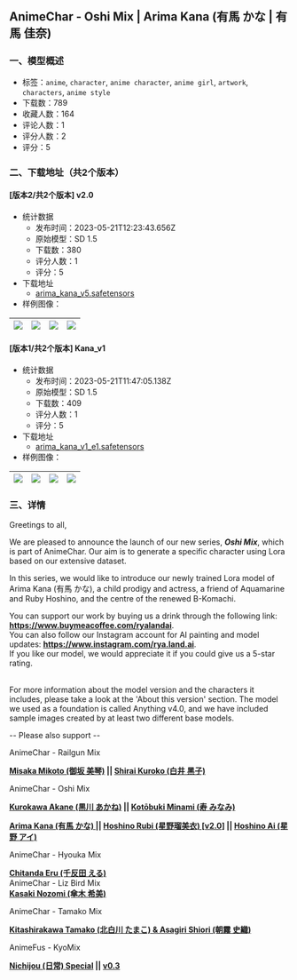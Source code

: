 ## AnimeChar - Oshi Mix | Arima Kana (有馬 かな | 有馬 佳奈)
### 一、模型概述

- 标签：`anime`, `character`, `anime character`, `anime girl`, `artwork`, `characters`, `anime style`
- 下载数：789
- 收藏人数：164
- 评论人数：1
- 评分人数：2
- 评分：5

### 二、下载地址（共2个版本）

#### [版本2/共2个版本] v2.0

- 统计数据
  - 发布时间：2023-05-21T12:23:43.656Z
  - 原始模型：SD 1.5
  - 下载数：380
  - 评分人数：1
  - 评分：5
- 下载地址
  - [arima_kana_v5.safetensors](https://civitai.com/api/download/models/76748)
- 样例图像：

| <img src="https://image.civitai.com/xG1nkqKTMzGDvpLrqFT7WA/9aa99832-97ba-4a0b-9e3c-23f2cfb1d48d/width=450/860099.jpeg" /> | <img src="https://image.civitai.com/xG1nkqKTMzGDvpLrqFT7WA/09d893d6-05c2-41f8-8d6f-68fbe41ae7d6/width=450/860196.jpeg" /> | <img src="https://image.civitai.com/xG1nkqKTMzGDvpLrqFT7WA/a50f6bec-b850-4a91-9f87-afef499e3786/width=450/872570.jpeg" /> | <img src="https://image.civitai.com/xG1nkqKTMzGDvpLrqFT7WA/03366d41-330a-4fb7-9ba7-857126bb31c0/width=450/860391.jpeg" /> |
| ---- | ---- | ---- | ---- |

#### [版本1/共2个版本] Kana_v1

- 统计数据
  - 发布时间：2023-05-21T11:47:05.138Z
  - 原始模型：SD 1.5
  - 下载数：409
  - 评分人数：1
  - 评分：5
- 下载地址
  - [arima_kana_v1_e1.safetensors](https://civitai.com/api/download/models/56652)
- 样例图像：

| <img src="https://image.civitai.com/xG1nkqKTMzGDvpLrqFT7WA/62275648-2895-49cc-4802-bc16b3e64900/width=450/614382.jpeg" /> | <img src="https://image.civitai.com/xG1nkqKTMzGDvpLrqFT7WA/d9d80312-9c88-4c91-0804-f4d000884d00/width=450/614351.jpeg" /> | <img src="https://image.civitai.com/xG1nkqKTMzGDvpLrqFT7WA/ed0342eb-ff7d-4e56-9323-65c19fd33500/width=450/614374.jpeg" /> | <img src="https://image.civitai.com/xG1nkqKTMzGDvpLrqFT7WA/a50747c1-5270-4735-233f-79e722209700/width=450/614451.jpeg" /> |
| ---- | ---- | ---- | ---- |


### 三、详情
<p>Greetings to all,</p><p></p><p>We are pleased to announce the launch of our new series, <strong><em>Oshi Mix</em></strong>, which is part of AnimeChar. Our aim is to generate a specific character using Lora based on our extensive dataset.</p><p></p><p>In this series, we would like to introduce our newly trained Lora model of<strong> </strong>Arima Kana (有馬 かな), a child prodigy and actress, a friend of Aquamarine and Ruby Hoshino, and the centre of the renewed B-Komachi. </p><p></p><p>You can support our work by buying us a drink through the following link: <a rel="ugc" href="https://www.buymeacoffee.com/ryalandai"><strong><u>https://www.buymeacoffee.com/ryalandai</u></strong></a>.<br />You can also follow our Instagram account for AI painting and model updates: <a rel="ugc" href="https://www.instagram.com/rya.land.ai"><strong><u>https://www.instagram.com/rya.land.ai</u></strong></a>.<br />If you like our model, we would appreciate it if you could give us a 5-star rating.</p><p><br />For more information about the model version and the characters it includes, please take a look at the 'About this version' section. The model we used as a foundation is called Anything v4.0, and we have included sample images created by at least two different base models.</p><p></p><p>-- Please also support --</p><p>AnimeChar - Railgun Mix</p><p><a target="_blank" rel="ugc" href="https://civitai.com/models/63389/animechar-railgun-mix-or-misaka-mikoto-v20"><strong>Misaka Mikoto (御坂 美琴)</strong></a><strong> || </strong><a target="_blank" rel="ugc" href="https://civitai.com/models/66695/animechar-railgun-mix-or-shirai-kuroko"><strong>Shirai Kuroko (白井 黑子)</strong></a></p><p>AnimeChar - Oshi Mix</p><p><a target="_blank" rel="ugc" href="https://civitai.com/models/63489/animechar-oshi-mix-or-kurokawa-akane"><strong>Kurokawa Akane (黒川 あかね)</strong></a><strong> || </strong><a target="_blank" rel="ugc" href="https://civitai.com/models/58641/animechar-oshi-mix-or-kotobuki-minami"><strong>Kotōbuki Minami (寿 みなみ)</strong></a></p><p><a target="_blank" rel="ugc" href="https://civitai.com/models/52156/animechar-oshi-mix-or-arima-kana"><strong>Arima Kana (有馬 かな) </strong></a><strong>|| </strong><a target="_blank" rel="ugc" href="https://civitai.com/models/48654/animechar-oshi-mix-or-hoshino-rubi-v20"><strong>Hoshino Rubi (星野瑠美衣) [v2.0]</strong></a><strong> || </strong><a target="_blank" rel="ugc" href="https://civitai.com/models/47002/animechar-oshi-mix-or-hoshino-ai"><strong>Hoshino Ai (星野 アイ)</strong></a></p><p>AnimeChar - Hyouka Mix</p><p><a target="_blank" rel="ugc" href="https://civitai.com/models/54634/animechar-hyouka-mix-or-chitanda-eru"><strong>Chitanda Eru (千反田 える)</strong></a><br />AnimeChar - Liz Bird Mix<br /><a target="_blank" rel="ugc" href="https://civitai.com/models/43427/animechar-liz-bird-mix-or-kasaki-nozomi"><strong>Kasaki Nozomi (傘木 希美)</strong></a></p><p>AnimeChar - Tamako Mix</p><p><a target="_blank" rel="ugc" href="https://civitai.com/models/40906/animechar-tamako-mix-or-kitashirakawa-tamako-and-asagiri-shiori"><strong>Kitashirakawa Tamako (北白川 たまこ) &amp; Asagiri Shiori (朝霧 史織)</strong></a></p><p>AnimeFus - KyoMix</p><p><a target="_blank" rel="ugc" href="https://civitai.com/models/59543/animefus-kyo-mix-nichijou-special"><strong>Nichijou (日常) Special</strong></a><strong> || </strong><a target="_blank" rel="ugc" href="https://civitai.com/models/26740/animefus-kyo-mix-v03"><strong>v0.3</strong></a></p>